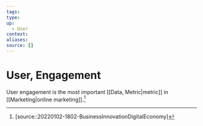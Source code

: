 ```yaml
---
tags:
type:
up:
  - User
context:
aliases:
source: []
---
```


# User, Engagement

User engagement is the most important [[Data, Metric|metric]] in [[Marketing|online marketing]].[^1]

[^1]: [source::20220102-1802-BusinessInnovationDigitalEconomy]
